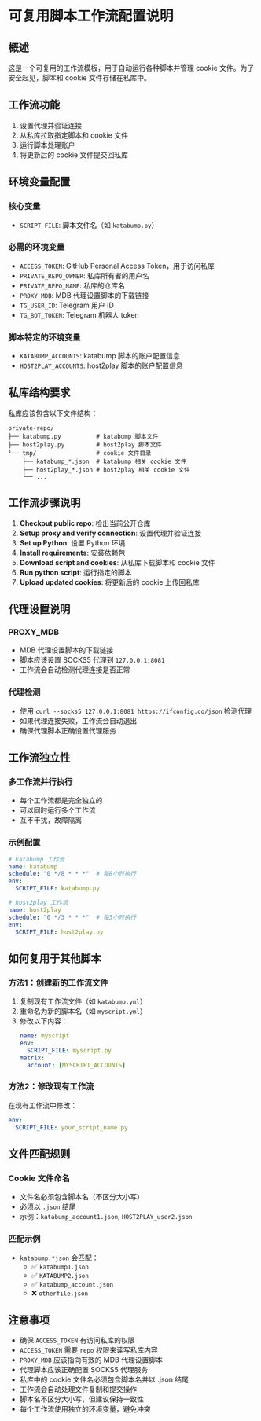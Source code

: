 # 可复用脚本工作流配置说明

## 概述
这是一个可复用的工作流模板，用于自动运行各种脚本并管理 cookie 文件。为了安全起见，脚本和 cookie 文件存储在私库中。

## 工作流功能
1. 设置代理并验证连接
2. 从私库拉取指定脚本和 cookie 文件
3. 运行脚本处理账户
4. 将更新后的 cookie 文件提交回私库

## 环境变量配置

### 核心变量
- `SCRIPT_FILE`: 脚本文件名（如 `katabump.py`）

### 必需的环境变量
- `ACCESS_TOKEN`: GitHub Personal Access Token，用于访问私库
- `PRIVATE_REPO_OWNER`: 私库所有者的用户名
- `PRIVATE_REPO_NAME`: 私库的仓库名
- `PROXY_MDB`: MDB 代理设置脚本的下载链接
- `TG_USER_ID`: Telegram 用户 ID
- `TG_BOT_TOKEN`: Telegram 机器人 token

### 脚本特定的环境变量
- `KATABUMP_ACCOUNTS`: katabump 脚本的账户配置信息
- `HOST2PLAY_ACCOUNTS`: host2play 脚本的账户配置信息

## 私库结构要求
私库应该包含以下文件结构：
```
private-repo/
├── katabump.py          # katabump 脚本文件
├── host2play.py         # host2play 脚本文件
└── tmp/                 # cookie 文件目录
    ├── katabump_*.json  # katabump 相关 cookie 文件
    ├── host2play_*.json # host2play 相关 cookie 文件
    └── ...
```

## 工作流步骤说明

1. **Checkout public repo**: 检出当前公开仓库
2. **Setup proxy and verify connection**: 设置代理并验证连接
3. **Set up Python**: 设置 Python 环境
4. **Install requirements**: 安装依赖包
5. **Download script and cookies**: 从私库下载脚本和 cookie 文件
6. **Run python script**: 运行指定的脚本
7. **Upload updated cookies**: 将更新后的 cookie 上传回私库

## 代理设置说明

### PROXY_MDB
- MDB 代理设置脚本的下载链接
- 脚本应该设置 SOCKS5 代理到 `127.0.0.1:8081`
- 工作流会自动检测代理连接是否正常

### 代理检测
- 使用 `curl --socks5 127.0.0.1:8081 https://ifconfig.co/json` 检测代理
- 如果代理连接失败，工作流会自动退出
- 确保代理脚本正确设置代理服务

## 工作流独立性

### 多工作流并行执行
- 每个工作流都是完全独立的
- 可以同时运行多个工作流
- 互不干扰，故障隔离

### 示例配置
```yaml
# katabump 工作流
name: katabump
schedule: "0 */8 * * *"  # 每8小时执行
env:
  SCRIPT_FILE: katabump.py

# host2play 工作流  
name: host2play
schedule: "0 */3 * * *"  # 每3小时执行
env:
  SCRIPT_FILE: host2play.py
```

## 如何复用于其他脚本

### 方法1：创建新的工作流文件
1. 复制现有工作流文件（如 `katabump.yml`）
2. 重命名为新的脚本名（如 `myscript.yml`）
3. 修改以下内容：
   ```yaml
   name: myscript
   env:
     SCRIPT_FILE: myscript.py
   matrix:
     account: [MYSCRIPT_ACCOUNTS]
   ```

### 方法2：修改现有工作流
在现有工作流中修改：
```yaml
env:
  SCRIPT_FILE: your_script_name.py
```

## 文件匹配规则

### Cookie 文件命名
- 文件名必须包含脚本名（不区分大小写）
- 必须以 `.json` 结尾
- 示例：`katabump_account1.json`, `HOST2PLAY_user2.json`

### 匹配示例
- `katabump.*json` 会匹配：
  - ✅ `katabump1.json`
  - ✅ `KATABUMP2.json`
  - ✅ `katabump_account.json`
  - ❌ `otherfile.json`

## 注意事项
- 确保 `ACCESS_TOKEN` 有访问私库的权限
- `ACCESS_TOKEN` 需要 `repo` 权限来读写私库内容
- `PROXY_MDB` 应该指向有效的 MDB 代理设置脚本
- 代理脚本应该正确配置 SOCKS5 代理服务
- 私库中的 cookie 文件名必须包含脚本名并以 .json 结尾
- 工作流会自动处理文件复制和提交操作
- 脚本名不区分大小写，但建议保持一致性
- 每个工作流使用独立的环境变量，避免冲突 